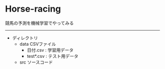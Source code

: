 # Horse-racing
競馬の予測を機械学習でやってみる  

---
- ディレクトリ
    - data CSVファイル
        - 日付.csv : 学習用データ
        - test*.csv : テスト用データ
    - src ソースコード 